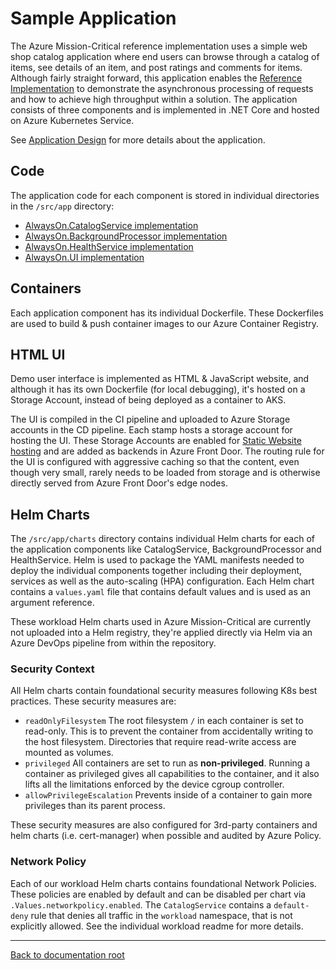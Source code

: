 # Sample Application

The Azure Mission-Critical reference implementation uses a simple web shop catalog application where end users can browse through a catalog of items, see details of an item, and post ratings and comments for items. Although fairly straight forward, this application enables the [Reference Implementation](/docs/reference-implementation/README.md) to demonstrate the asynchronous processing of requests and how to achieve high throughput within a solution. The application consists of three components and is implemented in .NET Core and hosted on Azure Kubernetes Service.

See [Application Design](https://docs.microsoft.com/azure/architecture/reference-architectures/containers/aks-mission-critical/mission-critical-app-design) for more details about the application.

## Code

The application code for each component is stored in individual directories in the `/src/app` directory:

* [AlwaysOn.CatalogService implementation](/src/app/AlwaysOn.CatalogService/README.md)
* [AlwaysOn.BackgroundProcessor implementation](/src/app/AlwaysOn.BackgroundProcessor/README.md)
* [AlwaysOn.HealthService implementation](/src/app/AlwaysOn.HealthService/README.md)
* [AlwaysOn.UI implementation](/src/app/AlwaysOn.UI/README.md)

## Containers

Each application component has its individual Dockerfile. These Dockerfiles are used to build & push container images to our Azure Container Registry.

## HTML UI

Demo user interface is implemented as HTML & JavaScript website, and although it has its own Dockerfile (for local debugging), it's hosted on a Storage Account, instead of being deployed as a container to AKS.

The UI is compiled in the CI pipeline and uploaded to Azure Storage accounts in the CD pipeline. Each stamp hosts a storage account for hosting the UI. These Storage Accounts are enabled for [Static Website hosting](https://docs.microsoft.com/azure/storage/blobs/storage-blob-static-website) and are added as backends in Azure Front Door. The routing rule for the UI is configured with aggressive caching so that the content, even though very small, rarely needs to be loaded from storage and is otherwise directly served from Azure Front Door's edge nodes.

## Helm Charts

The `/src/app/charts` directory contains individual Helm charts for each of the application components like CatalogService, BackgroundProcessor and HealthService. Helm is used to package the YAML manifests needed to deploy the individual components together including their deployment, services as well as the auto-scaling (HPA) configuration. Each Helm chart contains a `values.yaml` file that contains default values and is used as an argument reference.

These workload Helm charts used in Azure Mission-Critical are currently not uploaded into a Helm registry, they're applied directly via Helm via an Azure DevOps pipeline from within the repository.

### Security Context

All Helm charts contain foundational security measures following K8s best practices. These security measures are:

* `readOnlyFilesystem` The root filesystem `/` in each container is set to read-only. This is to prevent the container from accidentally writing to the host filesystem. Directories that require read-write access are mounted as volumes.
* `privileged` All containers are set to run as **non-privileged**. Running a container as privileged gives all capabilities to the container, and it also lifts all the limitations enforced by the device cgroup controller.
* `allowPrivilegeEscalation` Prevents inside of a container to gain more privileges than its parent process.

These security measures are also configured for 3rd-party containers and helm charts (i.e. cert-manager) when possible and audited by Azure Policy.

### Network Policy

Each of our workload Helm charts contains foundational Network Policies. These policies are enabled by default and can be disabled per chart via `.Values.networkpolicy.enabled`. The `CatalogService` contains a `default-deny` rule that denies all traffic in the `workload` namespace, that is not explicitly allowed. See the individual workload readme for more details.

---

[Back to documentation root](/docs/README.md)
